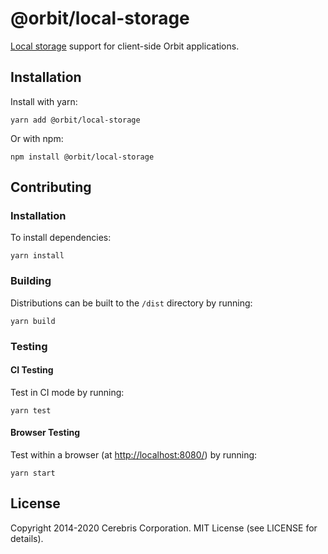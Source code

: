 # @orbit/local-storage

[Local storage](https://developer.mozilla.org/en-US/docs/Web/API/Storage/LocalStorage) support for client-side Orbit applications.

## Installation

Install with yarn:

```
yarn add @orbit/local-storage
```

Or with npm:

```
npm install @orbit/local-storage
```

## Contributing

### Installation

To install dependencies:

```
yarn install
```

### Building

Distributions can be built to the `/dist` directory by running:

```
yarn build
```

### Testing

#### CI Testing

Test in CI mode by running:

```
yarn test
```

#### Browser Testing

Test within a browser
(at [http://localhost:8080/](http://localhost:8080/)) by running:

```
yarn start
```

## License

Copyright 2014-2020 Cerebris Corporation. MIT License (see LICENSE for details).
